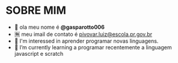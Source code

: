 # SOBRE MIM
- 👋 ola meu nome é **@gasparotto006**
- 🈚 meu imail de contato é pivovar.luiz@escola.pr.gov.br
-  👀 I'm interessed in aprender programar novas linguagens.
- 🌱 I’m currently learning a programar recentemente a linguagem javascript e scratch
